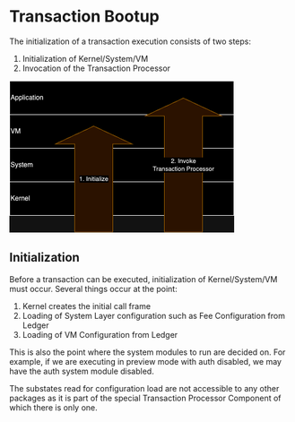 # Transaction Bootup

The initialization of a transaction execution consists of two steps:
1. Initialization of Kernel/System/VM
2. Invocation of the Transaction Processor

![](bootup.drawio.png)

## Initialization

Before a transaction can be executed, initialization of Kernel/System/VM must occur. Several things occur
at the point:
1. Kernel creates the initial call frame
2. Loading of System Layer configuration such as Fee Configuration from Ledger
3. Loading of VM Configuration from Ledger

This is also the point where the system modules to run are decided on. For example, if we are executing
in preview mode with auth disabled, we may have the auth system module disabled.

The substates read for configuration load are not accessible to any other packages as it is part of the special
Transaction Processor Component of which there is only one.